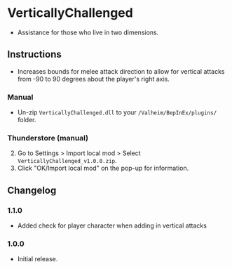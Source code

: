 # VerticallyChallenged

  * Assistance for those who live in two dimensions.

## Instructions

  * Increases bounds for melee attack direction to allow for vertical attacks from -90 to 90 degrees about the player's right axis.

### Manual

  * Un-zip `VerticallyChallenged.dll` to your `/Valheim/BepInEx/plugins/` folder.

### Thunderstore (manual)

  2. Go to Settings > Import local mod > Select `VerticallyChallenged_v1.0.0.zip`.
  3. Click "OK/Import local mod" on the pop-up for information.

## Changelog

### 1.1.0

  * Added check for player character when adding in vertical attacks

### 1.0.0

  * Initial release.